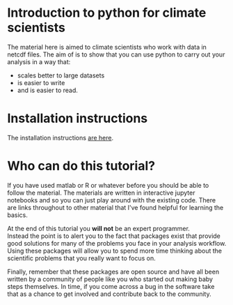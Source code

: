 # Introduction to python for climate scientists
The material here is aimed to climate scientists who work with data in netcdf files.
The aim of is to show that you can use python to carry out your analysis
in a way that:
* scales better to large datasets
* is easier to write
* and is easier to read.

# Installation instructions
The installation instructions [are here](https://github.com/braaannigan/climate_python_intro/blob/master/installation_instructions.md).

# Who can do this tutorial?
If you have used matlab or R or whatever before you should be able to follow
the material.  The materials are written in interactive jupyter notebooks
and so you can just play around with the existing code.  There are links
throughout to other material that I've found helpful for learning
the basics.

At the end of this tutorial you **will not** be an expert programmer.  
Instead the point is to alert you to the fact that packages
exist that provide good solutions for many of the problems you face in your analysis workflow.
Using these packages will allow you to spend more time thinking about the
scientific problems that you really want to focus on.

Finally, remember that these packages are open source and
have all been written by a community of people like you who started out making baby steps
themselves.  In time, if you come across a bug in the software take that as
 a chance to get involved and contribute back to the community.
